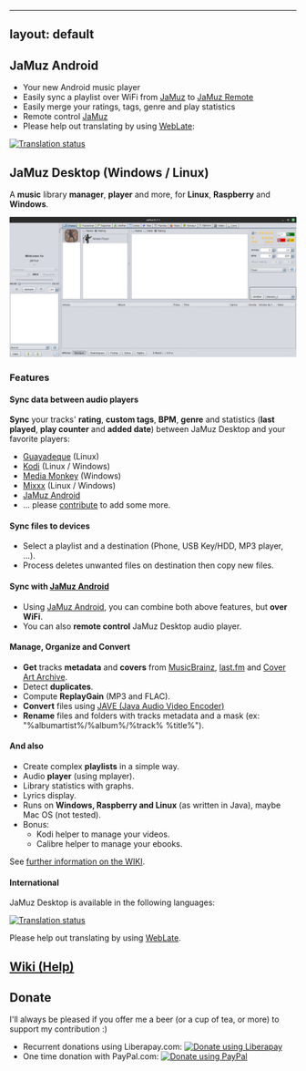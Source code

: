 
---
layout: default
---

## JaMuz Android

- Your new Android music player
- Easily sync a playlist over WiFi from [JaMuz](https://github.com/phramusca/JaMuz) to [JaMuz Remote](https://github.com/phramusca/JaMuz-Remote)
- Easily merge your ratings, tags, genre and play statistics
- Remote control [JaMuz](https://github.com/phramusca/JaMuz)
- Please help out translating by using [WebLate](https://hosted.weblate.org/engage/jamuz-remote/):
<a href="https://hosted.weblate.org/engage/jamuz-remote/?utm_source=widget">
<img src="https://hosted.weblate.org/widgets/jamuz-remote/-/translations/multi-auto.svg" alt="Translation status" />
</a>

## JaMuz Desktop (Windows / Linux)

A **music** library **manager**, **player** and more, for **Linux**, **Raspberry** and **Windows**.

![img](img/output.gif)

### Features

#### Sync data between audio players

**Sync** your tracks' **rating**, **custom tags**, **BPM**, **genre** and statistics (**last played**, **play counter** and **added date**) between JaMuz Desktop and your favorite players:

* [Guayadeque](https://doc.ubuntu-fr.org/guayadeque) (Linux)
* [Kodi](https://kodi.tv/) (Linux / Windows)
* [Media Monkey](https://www.mediamonkey.com/) (Windows)
* [Mixxx](https://mixxx.org/) (Linux / Windows)
* [JaMuz Android](https://github.com/phramusca/JaMuz-Remote)
* ... please [contribute](CONTRIBUTING.md) to add some more.

#### Sync files to devices

* Select a playlist and a destination (Phone, USB Key/HDD, MP3 player, ...).
* Process deletes unwanted files on destination then copy new files.

#### Sync with [JaMuz Android](https://github.com/phramusca/JaMuz-Remote)

* Using [JaMuz Android](https://github.com/phramusca/JaMuz-Remote), you can combine both above features, but **over WiFi**.
* You can also **remote control** JaMuz Desktop audio player.

#### Manage, Organize and Convert

* **Get** tracks **metadata** and **covers** from [MusicBrainz](https://musicbrainz.org/), [last.fm](https://www.last.fm/) and [Cover Art Archive](https://coverartarchive.org/).
* Detect **duplicates**.
* Compute **ReplayGain** (MP3 and FLAC).
* **Convert** files using [JAVE (Java Audio Video Encoder)](http://www.sauronsoftware.it/projects/jave/)
* **Rename** files and folders with tracks metadata and a mask (ex: "%albumartist%/%album%/%track% %title%").

#### And also

* Create complex **playlists** in a simple way.
* Audio **player** (using mplayer).
* Library statistics with graphs.
* Lyrics display.
* Runs on **Windows, Raspberry and Linux** (as written in Java), maybe Mac OS (not tested).
* Bonus:
  * Kodi helper to manage your videos.
  * Calibre helper to manage your ebooks.
  
See [further information on the WIKI](https://github.com/phramusca/JaMuz/wiki).

#### International

JaMuz Desktop is available in the following languages:

<a href="https://hosted.weblate.org/engage/jamuz/?utm_source=widget">
<img src="https://hosted.weblate.org/widgets/jamuz/-/translations/multi-auto.svg" alt="Translation status" />
</a>

Please help out translating by using [WebLate](https://hosted.weblate.org/engage/jamuz/).

## [Wiki (Help)](https://github.com/phramusca/JaMuz/wiki)

## Donate

I'll always be pleased if you offer me a beer (or a cup of tea, or more) to support my contribution :)
* Recurrent donations using Liberapay.com: <a href="https://liberapay.com/phramusca/donate"><img alt="Donate using Liberapay" src="https://liberapay.com/assets/widgets/donate.svg"></a>
* One time donation with PayPal.com: <a href="https://paypal.me/RaphaelCamus"><img alt="Donate using PayPal" src="https://www.paypalobjects.com/en_US/i/btn/btn_donate_LG.gif"></a>
